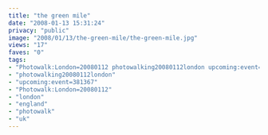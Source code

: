 ```yaml
---
title: "the green mile"
date: "2008-01-13 15:31:24"
privacy: "public"
image: "2008/01/13/the-green-mile/the-green-mile.jpg"
views: "17"
faves: "0"
tags:
- "Photowalk:London=20080112 photowalking20080112london upcoming:event=381367 london england uk Photowalk:London=20080112"
- "photowalking20080112london"
- "upcoming:event=381367"
- "Photowalk:London=20080112"
- "london"
- "england"
- "photowalk"
- "uk"
---
```


